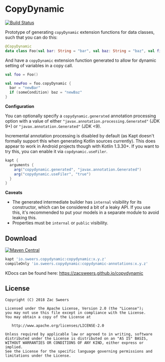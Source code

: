 CopyDynamic
===========

[![Build Status](https://travis-ci.org/hzsweers/copydynamic.svg?branch=master)](https://travis-ci.org/hzsweers/copydynamic)

Prototype of generating `copyDynamic` extension functions for data classes, such that you can do this:

```kotlin
@CopyDynamic
data class Foo(val bar: String = "bar", val baz: String = "baz", val fizz: String = "fizz")
```

And have a `copyDynamic` extension function generated to allow for dynamic setting of variables in a copy call.

```kotlin
val foo = Foo()

val newFoo = foo.copyDynamic {
  bar = "newBar"
  if (someCondition) baz = "newBaz"
}
```

**Configuration**

You can optionally specify a `copydynamic.generated` annotation processing option 
with a value of either `"javax.annotation.processing.Generated"` (JDK 9+) or `"javax.annotation.Generated"` (JDK <9).

Incremental annotation processing is disabled by default (as Kapt doesn't formally support this when generating Kotlin sources currently).
This does appear to work in Android projects though with Kotlin 1.3.30+. If you want to try this, you can
enable it via `copdynamic.useFiler`.

```gradle
kapt {
  arguments {
    arg("copydynamic.generated", "javax.annotation.Generated")
    arg("copydynamic.useFiler", "true")
  }
}
```

**Caveats**
* The generated intermediate builder has `internal` visibility for its constructor, which can be considered a bit of a leaky API. If you use this, it's recommended to put 
your models in a separate module to avoid leaking this.
* Properties must be `internal` or `public` visibility.

Download
--------

[![Maven Central](https://img.shields.io/maven-central/v/io.sweers.copydynamic/copydynamic.svg)](https://mvnrepository.com/artifact/io.sweers.copydynamic/copydynamic)
```gradle
kapt 'io.sweers.copydynamic:copydynamic:x.y.z'
compileOnly 'io.sweers.copydynamic:copydynamic-annotations:x.y.z'
```

KDocs can be found here: <https://zacsweers.github.io/copydynamic>

License
-------

    Copyright (C) 2018 Zac Sweers

    Licensed under the Apache License, Version 2.0 (the "License");
    you may not use this file except in compliance with the License.
    You may obtain a copy of the License at

       http://www.apache.org/licenses/LICENSE-2.0

    Unless required by applicable law or agreed to in writing, software
    distributed under the License is distributed on an "AS IS" BASIS,
    WITHOUT WARRANTIES OR CONDITIONS OF ANY KIND, either express or implied.
    See the License for the specific language governing permissions and
    limitations under the License.
